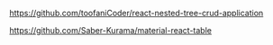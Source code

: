 

https://github.com/toofaniCoder/react-nested-tree-crud-application

https://github.com/Saber-Kurama/material-react-table

